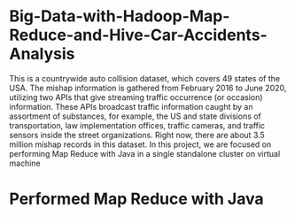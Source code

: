 # Big-Data-with-Hadoop-Map-Reduce-and-Hive-Car-Accidents-Analysis

This is a countrywide auto collision dataset, which covers 49 states of the USA. The mishap information is gathered from February 2016 to June 2020, utilizing two APIs that give streaming traffic occurrence (or occasion) information. These APIs broadcast traffic information caught by an assortment of substances, for example, the US and state divisions of transportation, law implementation offices, traffic cameras, and traffic sensors inside the street organizations. Right now, there are about 3.5 million mishap records in this dataset. In this project, we are focused on performing Map Reduce with Java in a single standalone cluster on virtual machine

# Performed Map Reduce with Java
